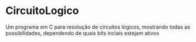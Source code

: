 # CircuitoLogico
Um programa em C para resolução de circuitos lógicos, mostrando todas as possibilidades, dependendo de quais bits inciais estejam ativos
